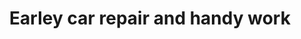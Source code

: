 ---
title: "Earley car repair and handy work"
url: /marmaduke/earley-car-repair-and-handy-work/
shop: Autowerkstatt
---